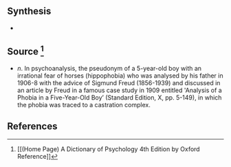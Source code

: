 ## Synthesis
- 
## Source [^1]
- $n$. In psychoanalysis, the pseudonym of a 5-year-old boy with an irrational fear of horses (hippophobia) who was analysed by his father in 1906-8 with the advice of Sigmund Freud (1856-1939) and discussed in an article by Freud in a famous case study in 1909 entitled 'Analysis of a Phobia in a Five-Year-Old Boy’ (Standard Edition, X, pp. 5-149), in which the phobia was traced to a castration complex.
## References

[^1]: [[(Home Page) A Dictionary of Psychology 4th Edition by Oxford Reference]]
